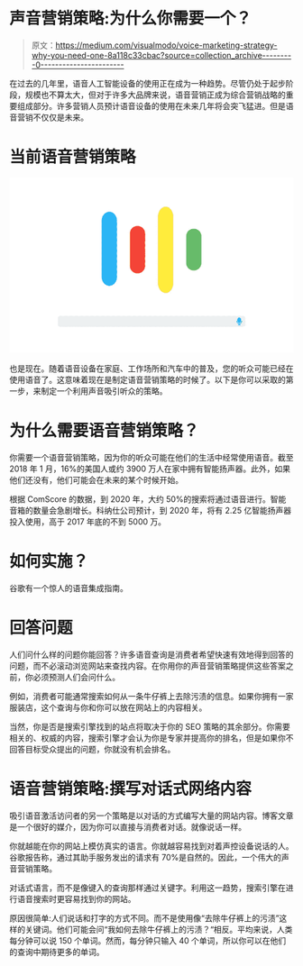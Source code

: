 # 声音营销策略:为什么你需要一个？

> 原文：<https://medium.com/visualmodo/voice-marketing-strategy-why-you-need-one-8a118c33cbac?source=collection_archive---------0----------------------->

在过去的几年里，语音人工智能设备的使用正在成为一种趋势。尽管仍处于起步阶段，规模也不算太大，但对于许多大品牌来说，语音营销正成为综合营销战略的重要组成部分。许多营销人员预计语音设备的使用在未来几年将会突飞猛进。但是语音营销不仅仅是未来。

# 当前语音营销策略

![](img/f0b4dfb6706ab8555c44233cbc192eb6.png)

也是现在。随着语音设备在家庭、工作场所和汽车中的普及，您的听众可能已经在使用语音了。这意味着现在是制定语音营销策略的时候了。以下是你可以采取的第一步，来制定一个利用声音吸引听众的策略。

# 为什么需要语音营销策略？

你需要一个语音营销策略，因为你的听众可能在他们的生活中经常使用语音。截至 2018 年 1 月，16%的美国人或约 3900 万人在家中拥有智能扬声器。此外，如果他们还没有，他们可能会在未来的某个时候开始。

根据 ComScore 的数据，到 2020 年，大约 50%的搜索将通过语音进行。智能音箱的数量会急剧增长。科纳仕公司预计，到 2020 年，将有 2.25 亿智能扬声器投入使用，高于 2017 年底的不到 5000 万。

# 如何实施？

谷歌有一个惊人的语音集成指南。

# 回答问题

人们问什么样的问题你能回答？许多语音查询是消费者希望快速有效地得到回答的问题，而不必滚动浏览网站来查找内容。在你用你的声音营销策略提供这些答案之前，你必须预测人们会问什么。

例如，消费者可能通常搜索如何从一条牛仔裤上去除污渍的信息。如果你拥有一家服装店，这个查询与你和你可以放在网站上的内容相关。

当然，你是否是搜索引擎找到的站点将取决于你的 SEO 策略的其余部分。你需要相关的、权威的内容，搜索引擎才会认为你是专家并提高你的排名，但是如果你不回答目标受众提出的问题，你就没有机会排名。

# 语音营销策略:撰写对话式网络内容

吸引语音激活访问者的另一个策略是以对话的方式编写大量的网站内容。博客文章是一个很好的媒介，因为你可以直接与消费者对话。就像说话一样。

你就越能在你的网站上模仿真实的语言。你就越容易找到对着声控设备说话的人。谷歌报告称，通过其助手服务发出的请求有 70%是自然的。因此，一个伟大的声音营销策略。

对话式语言，而不是像键入的查询那样通过关键字。利用这一趋势，搜索引擎在进行语音搜索时更容易找到你的网站。

原因很简单:人们说话和打字的方式不同。而不是使用像“去除牛仔裤上的污渍”这样的关键词。他们可能会问“我如何去除牛仔裤上的污渍？“相反。平均来说，人类每分钟可以说 150 个单词。然而，每分钟只输入 40 个单词，所以你可以在他们的查询中期待更多的单词。